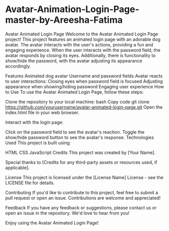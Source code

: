 # Avatar-Animation-Login-Page-master-by-Areesha-Fatima
Avatar Animated Login Page
Welcome to the Avatar Animated Login Page project! This project features an animated login page with an adorable dog avatar. The avatar interacts with the user's actions, providing a fun and engaging experience. When the user interacts with the password field, the avatar responds by closing its eyes. Additionally, there is functionality to show/hide the password, with the avatar adjusting its appearance accordingly.

Features
Animated dog avatar
Username and password fields
Avatar reacts to user interactions:
Closing eyes when password field is focused
Adjusting appearance when showing/hiding password
Engaging user experience
How to Use
To use the Avatar Animated Login Page, follow these steps:

Clone the repository to your local machine:
bash
Copy code
git clone https://github.com/yourusername/avatar-animated-login-page.git
Open the index.html file in your web browser.

Interact with the login page:

Click on the password field to see the avatar's reaction.
Toggle the show/hide password button to see the avatar's response.
Technologies Used
This project is built using:

HTML
CSS
JavaScript
Credits
This project was created by [Your Name].

Special thanks to [Credits for any third-party assets or resources used, if applicable].

License
This project is licensed under the [License Name] License - see the LICENSE file for details.

Contributing
If you'd like to contribute to this project, feel free to submit a pull request or open an issue. Contributions are welcome and appreciated!

Feedback
If you have any feedback or suggestions, please contact us or open an issue in the repository. We'd love to hear from you!

Enjoy using the Avatar Animated Login Page!
